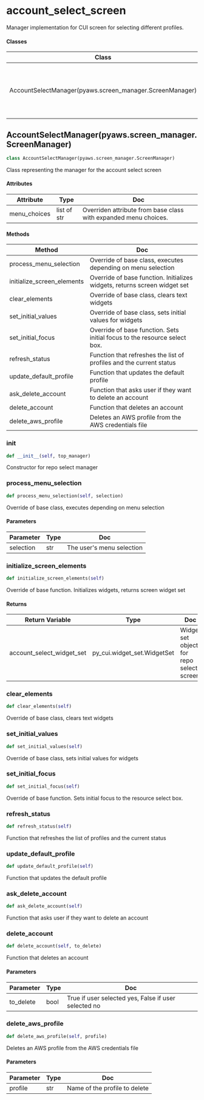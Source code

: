 # account_select_screen

Manager implementation for CUI screen for selecting different profiles.



#### Classes

 Class  | Doc
-----|-----
 AccountSelectManager(pyaws.screen_manager.ScreenManager) | Class representing the manager for the account select screen




## AccountSelectManager(pyaws.screen_manager.ScreenManager)

```python
class AccountSelectManager(pyaws.screen_manager.ScreenManager)
```

Class representing the manager for the account select screen




#### Attributes

 Attribute  | Type  | Doc
-----|----------|-----
 menu_choices  |  list of str | Overriden attribute from base class with expanded menu choices.

#### Methods

 Method  | Doc
-----|-----
 process_menu_selection | Override of base class, executes depending on menu selection
 initialize_screen_elements | Override of base function. Initializes widgets, returns screen widget set
 clear_elements | Override of base class, clears text widgets
 set_initial_values | Override of base class, sets initial values for widgets
 set_initial_focus | Override of base function. Sets initial focus to the resource select box.
 refresh_status | Function that refreshes the list of profiles and the current status
 update_default_profile | Function that updates the default profile
 ask_delete_account | Function that asks user if they want to delete an account
 delete_account | Function that deletes an account
 delete_aws_profile | Deletes an AWS profile from the AWS credentials file




### __init__

```python
def __init__(self, top_manager)
```

Constructor for repo select manager







### process_menu_selection

```python
def process_menu_selection(self, selection)
```

Override of base class, executes depending on menu selection





#### Parameters

 Parameter  | Type  | Doc
-----|----------|-----
 selection  |  str | The user's menu selection





### initialize_screen_elements

```python
def initialize_screen_elements(self)
```

Override of base function. Initializes widgets, returns screen widget set




#### Returns

 Return Variable  | Type  | Doc
-----|----------|-----
 account_select_widget_set  |  py_cui.widget_set.WidgetSet | Widget set object for repo select screen





### clear_elements

```python
def clear_elements(self)
```

Override of base class, clears text widgets







### set_initial_values

```python
def set_initial_values(self)
```

Override of base class, sets initial values for widgets







### set_initial_focus

```python
def set_initial_focus(self)
```

Override of base function. Sets initial focus to the resource select box.







### refresh_status

```python
def refresh_status(self)
```

Function that refreshes the list of profiles and the current status







### update_default_profile

```python
def update_default_profile(self)
```

Function that updates the default profile







### ask_delete_account

```python
def ask_delete_account(self)
```

Function that asks user if they want to delete an account







### delete_account

```python
def delete_account(self, to_delete)
```

Function that deletes an account




#### Parameters

 Parameter  | Type  | Doc
-----|----------|-----
 to_delete  |  bool | True if user selected yes, False if user selected no





### delete_aws_profile

```python
def delete_aws_profile(self, profile)
```

Deletes an AWS profile from the AWS credentials file




#### Parameters

 Parameter  | Type  | Doc
-----|----------|-----
 profile  |  str | Name of the profile to delete








